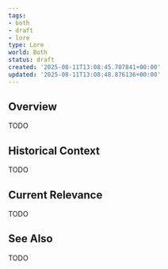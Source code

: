 ```yaml
---
tags:
- both
- draft
- lore
type: Lore
world: Both
status: draft
created: '2025-08-11T13:08:45.707841+00:00'
updated: '2025-08-11T13:08:48.876136+00:00'
---
```



## Overview

TODO
## Historical Context

TODO
## Current Relevance

TODO
## See Also

TODO
